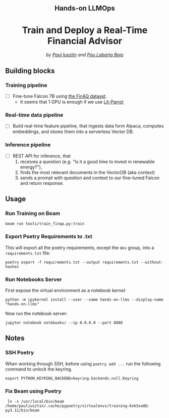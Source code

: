 <div align="center">
    <h2>Hands-on LLMOps</h2>
    <h1>Train and Deploy a Real-Time Financial Advisor</h1>
    <i>by <a href="https://github.com/iusztinpaul">Paul Iusztin</a> and <a href="https://github.com/Paulescu">Pau Labarta Bajo</a></i>
    <!-- <i><a href="https://www.comet.com/signup?utm_source=pau&utm_medium=partner&utm_content=github">CometML</a></i> + <i><a href="https://www.cerebrium.ai?utm_source=pau&utm_medium=partner&utm_content=github">Cerebrium</a></i> = 🚀 -->
</div>

## Building blocks

### Training pipeline
- [ ] Fine-tune Falcon 7B using [the FinAQ dataset](https://paperswithcode.com/dataset/finqa).
    - It seems that 1 GPU is enough if we use [Lit-Parrot](https://lightning.ai/pages/blog/falcon-a-guide-to-finetune-and-inference/)

### Real-time data pipeline
- [ ] Build real-time feature pipeline, that ingests data form Alpaca, computes embeddings, and stores them into a serverless Vector DB.

### Inference pipeline
- [ ] REST API for inference, that
    1. receives a question (e.g. "Is it a good time to invest in renewable energy?"),
    2. finds the most relevant documents in the VectorDB (aka context)
    3. sends a prompt with question and context to our fine-tuned Falcon and return response.

## Usage

### Run Training on Beam
```shell
beam run tools/train_finqa.py:train
```

### Export Poetry Requirements to .txt
This will export all the poetry requirements, except the `dev` group, into a `requirements.txt` file:
```shell
poetry export -f requirements.txt --output requirements.txt --without-hashes
```

### Run Notebooks Server
First expose the virtual environment as a notebook kernel:
```shell
python -m ipykernel install --user --name hands-on-llms --display-name "hands-on-llms"
```
Now run the notebook server:
```shell
jupyter notebook notebooks/ --ip 0.0.0.0 --port 8888
```

 ## Notes
 ### SSH Poetry
 When working through SSH, before using `poetry add ...` run the following command to unlock the keyring.
 ```shell
 export PYTHON_KEYRING_BACKEND=keyring.backends.null.Keyring
 ```

 ### Fix Beam using Poetry 
 ```shell
  ln -s /usr/local/bin/beam /home/pauliusztin/.cache/pypoetry/virtualenvs/training-6xkSxa8Q-py3.11/bin/beam
 ```
